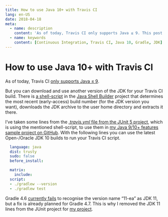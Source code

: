 ```yaml
---
title: How to use Java 10+ with Travis CI
lang: en-US
date: 2018-04-18
meta:
  - name: description
    content: 'As of today, Travis CI only supports Java ≤ 9. This post explains how to use Java 10+.'
  - name: keywords
    content: [Continuous Integration, Travis CI, Java 10, Gradle, JDK]
---
```


# How to use Java 10+ with Travis CI

As of today, Travis CI [only supports Java ≤
9](https://github.com/travis-ci/travis-ci/issues/9368).

But you can download and use another version of the JDK for your Travis CI
build. There is [a
shell-script](https://raw.githubusercontent.com/sormuras/bach/master/install-jdk.sh)
in the [Java Shell Builder](https://sormuras.github.io/bach/) project that
determines the most recent (early-access) build number (for the JDK version you
want), downloads the JDK archive to the user home directory and extracts it
there.

I’ve taken some lines from the [_.travis.yml_ file from the JUnit 5
project](https://github.com/junit-team/junit5/blob/master/.travis.yml), which is
using the mentioned shell-script, to use them in [my Java 9/10+ features sample
project on GitHub](https://github.com/JonasHavers/javafeatures/). With the
following lines you can use the latest Open-/Oracle JDK 10 builds to run your
Travis CI script.

```yaml
  language: java
  dist: trusty
  sudo: false
  before_install:

  matrix:
    include:
  script:
  - ./gradlew --version
  - ./gradlew test
```

Gradle 4.6 [currently fails](https://github.com/gradle/gradle/issues/4515) to
recognise the version name “11-ea” as JDK 11, but a fix is already planned for
Gradle 4.7. This is why I removed the JDK 11 lines from the JUnit project for
[my project](https://github.com/JonasHavers/javafeatures/).
